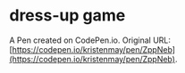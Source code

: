 # dress-up game

A Pen created on CodePen.io. Original URL: [https://codepen.io/kristenmay/pen/ZppNeb](https://codepen.io/kristenmay/pen/ZppNeb).

